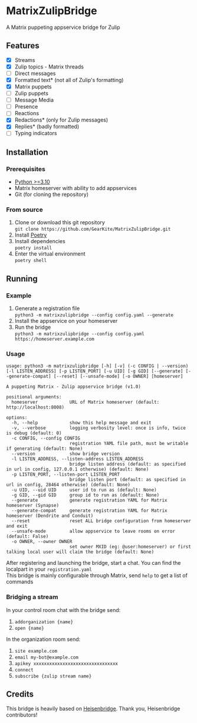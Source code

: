 # MatrixZulipBridge

A Matrix puppeting appservice bridge for Zulip

## Features

- [x] Streams
- [x] Zulip topics - Matrix threads
- [ ] Direct messages
- [x] Formatted text\* (not all of Zulip's formatting)
- [x] Matrix puppets
- [ ] Zulip puppets
- [ ] Message Media
- [ ] Presence
- [ ] Reactions
- [x] Redactions\* (only for Zulip messages)
- [x] Replies\* (badly formatted)
- [ ] Typing indicators

## Installation

### Prerequisites

- [Python >=3.10](https://wiki.python.org/moin/BeginnersGuide/Download)
- Matrix homeserver with ability to add appservices
- Git (for cloning the repository)

### From source

1. Clone or download this git repository  
   `git clone https://github.com/GearKite/MatrixZulipBridge.git`
2. Install [Poetry](https://python-poetry.org/docs/#installation)
3. Install dependencies  
   `poetry install`
4. Enter the virtual environment  
   `poetry shell`

## Running

### Example

1. Generate a registration file  
   `python3 -m matrixzulipbridge --config config.yaml --generate`
2. Install the appservice on your homeserver
3. Run the bridge  
   `python3 -m matrixzulipbridge --config config.yaml https://homeserver.example.com`

### Usage

```shell
usage: python3 -m matrixzulipbridge [-h] [-v] (-c CONFIG | --version) [-l LISTEN_ADDRESS] [-p LISTEN_PORT] [-u UID] [-g GID] [--generate] [--generate-compat] [--reset] [--unsafe-mode] [-o OWNER] [homeserver]

A puppeting Matrix - Zulip appservice bridge (v1.0)

positional arguments:
  homeserver            URL of Matrix homeserver (default: http://localhost:8008)

options:
  -h, --help            show this help message and exit
  -v, --verbose         logging verbosity level: once is info, twice is debug (default: 0)
  -c CONFIG, --config CONFIG
                        registration YAML file path, must be writable if generating (default: None)
  --version             show bridge version
  -l LISTEN_ADDRESS, --listen-address LISTEN_ADDRESS
                        bridge listen address (default: as specified in url in config, 127.0.0.1 otherwise) (default: None)
  -p LISTEN_PORT, --listen-port LISTEN_PORT
                        bridge listen port (default: as specified in url in config, 28464 otherwise) (default: None)
  -u UID, --uid UID     user id to run as (default: None)
  -g GID, --gid GID     group id to run as (default: None)
  --generate            generate registration YAML for Matrix homeserver (Synapse)
  --generate-compat     generate registration YAML for Matrix homeserver (Dendrite and Conduit)
  --reset               reset ALL bridge configuration from homeserver and exit
  --unsafe-mode         allow appservice to leave rooms on error (default: False)
  -o OWNER, --owner OWNER
                        set owner MXID (eg: @user:homeserver) or first talking local user will claim the bridge (default: None)
```

After registering and launching the bridge, start a chat. You can find the localpart in your `registration.yaml`  
This bridge is mainly configurable through Matrix, send `help` to get a list of commands

### Bridging a stream

In your control room chat with the bridge send:

1.  `addorganization {name}`
2.  `open {name}`

In the organization room send:

1. `site example.com`
2. `email my-bot@example.com`
3. `apikey xxxxxxxxxxxxxxxxxxxxxxxxxxxxxxxx`
4. `connect`
5. `subscribe {zulip stream name}`

## Credits

This bridge is heavily based on [Heisenbridge](https://github.com/hifi/heisenbridge). Thank you, Heisenbridge contributors!
